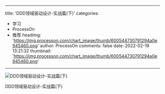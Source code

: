 
---
title: 'DDD领域驱动设计-实战篇(下)'
categories: 
 - 学习
 - ProcessOn
 - 推荐
headimg: 'https://img.processon.com/chart_image/thumb/600544730791294a0e945460.png'
author: ProcessOn
comments: false
date: 2022-02-19 13:21:32
thumbnail: 'https://img.processon.com/chart_image/thumb/600544730791294a0e945460.png'
---

<div>   
<img class="thumb" alt="DDD领域驱动设计-实战篇(下)" src="https://img.processon.com/chart_image/thumb/600544730791294a0e945460.png" referrerpolicy="no-referrer">
<p>DDD领域驱动设计-实战篇(下)</p>  
</div>
            